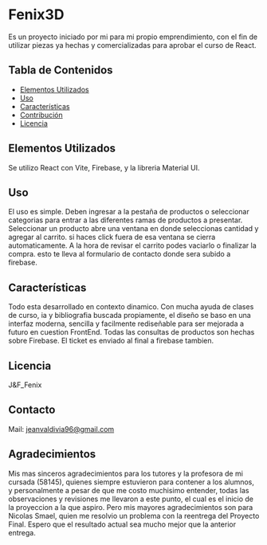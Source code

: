 
# Fenix3D

Es un proyecto iniciado por mi para mi propio emprendimiento, con el fin de utilizar piezas ya hechas y comercializadas para aprobar el curso de React.

## Tabla de Contenidos

- [Elementos Utilizados](#instalación)
- [Uso](#uso)
- [Características](#características)
- [Contribución](#contribución)
- [Licencia](#licencia)

## Elementos Utilizados

Se utilizo React con Vite, Firebase, y la libreria Material UI.

## Uso

El uso es simple. Deben ingresar a la pestaña de productos o seleccionar categorias para entrar a las diferentes ramas de productos a presentar. Seleccionar un producto abre una ventana en donde seleccionas cantidad y agregar al carrito. si haces click fuera de esa ventana se cierra automaticamente.
A la hora de revisar el carrito podes vaciarlo o finalizar la compra. esto te lleva al formulario de contacto donde sera subido a firebase.

## Características

Todo esta desarrollado en contexto dinamico. Con mucha ayuda de clases de curso, ia y bibliografia buscada propiamente, el diseño se baso en una interfaz moderna, sencilla y facilmente rediseñable para ser mejorada a futuro en cuestion FrontEnd. Todas las consultas de productos son hechas sobre Firebase. El ticket es enviado al final a firebase tambien.

## Licencia

J&F_Fenix

## Contacto

Mail: jeanvaldivia96@gmail.com

## Agradecimientos

Mis mas sinceros agradecimientos para los tutores y la profesora de mi cursada (58145), quienes siempre estuvieron para contener a los alumnos, y personalmente a pesar de que me costo muchisimo entender, todas las observaciones y revisiones me llevaron a este punto, el cual es el inicio de la proyeccion a la que aspiro.
Pero mis mayores agradecimientos son para Nicolas Smael, quien me resolvio un problema con la reentrega del Proyecto Final. Espero que el resultado actual sea mucho mejor que la anterior entrega.
